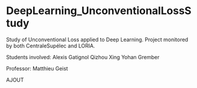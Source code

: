 # DeepLearning_UnconventionalLossStudy

Study of Unconventional Loss applied to Deep Learning. Project monitored by both CentraleSupélec and LORIA.

Students involved:
Alexis Gatignol
Qizhou Xing
Yohan Grember

Professor:
Matthieu Geist


AJOUT 
